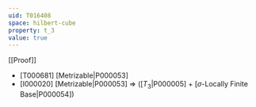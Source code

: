 ```yaml
---
uid: T016408
space: hilbert-cube
property: t_3
value: true
---
```

[[Proof]]

* [T000681] [Metrizable|P000053]
* [I000020] [Metrizable|P000053] => ([$T_3$|P000005] + [$\sigma$-Locally Finite Base|P000054])

